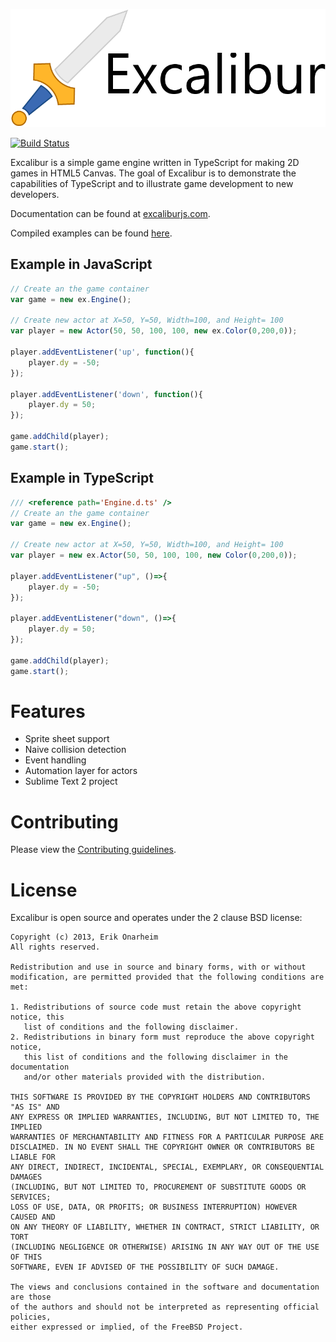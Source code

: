 ![Logo](/assets/excalibur-title-dark.png?raw=true)

[![Build Status](https://travis-ci.org/excaliburjs/Excalibur.png?branch=master)](https://travis-ci.org/excaliburjs/Excalibur)

Excalibur is a simple game engine written in TypeScript for making 2D games in HTML5 Canvas. The goal of Excalibur is  to demonstrate the capabilities of TypeScript and to illustrate game development to new developers.

Documentation can be found at [excaliburjs.com](http://excaliburjs.com).

Compiled examples can be found [here](http://excaliburjs.com/gallery/home/).

## Example in JavaScript

```js
// Create an the game container
var game = new ex.Engine();

// Create new actor at X=50, Y=50, Width=100, and Height= 100
var player = new Actor(50, 50, 100, 100, new ex.Color(0,200,0));

player.addEventListener('up', function(){
	player.dy = -50;
});

player.addEventListener('down', function(){
	player.dy = 50;
});

game.addChild(player);
game.start();

```

## Example in TypeScript

```js
/// <reference path='Engine.d.ts' />
// Create an the game container
var game = new ex.Engine();

// Create new actor at X=50, Y=50, Width=100, and Height= 100
var player = new ex.Actor(50, 50, 100, 100, new Color(0,200,0));

player.addEventListener("up", ()=>{
	player.dy = -50;
});

player.addEventListener("down", ()=>{
	player.dy = 50;
});

game.addChild(player);
game.start();

```

# Features

* Sprite sheet support
* Naive collision detection
* Event handling
* Automation layer for actors
* Sublime Text 2 project

# Contributing

Please view the [Contributing guidelines](CONTRIBUTING.md).


# License

Excalibur is open source and operates under the 2 clause BSD license:

	Copyright (c) 2013, Erik Onarheim
	All rights reserved.
	
	Redistribution and use in source and binary forms, with or without
	modification, are permitted provided that the following conditions are met: 
	
	1. Redistributions of source code must retain the above copyright notice, this
	   list of conditions and the following disclaimer. 
	2. Redistributions in binary form must reproduce the above copyright notice,
	   this list of conditions and the following disclaimer in the documentation
	   and/or other materials provided with the distribution. 
	
	THIS SOFTWARE IS PROVIDED BY THE COPYRIGHT HOLDERS AND CONTRIBUTORS "AS IS" AND
	ANY EXPRESS OR IMPLIED WARRANTIES, INCLUDING, BUT NOT LIMITED TO, THE IMPLIED
	WARRANTIES OF MERCHANTABILITY AND FITNESS FOR A PARTICULAR PURPOSE ARE
	DISCLAIMED. IN NO EVENT SHALL THE COPYRIGHT OWNER OR CONTRIBUTORS BE LIABLE FOR
	ANY DIRECT, INDIRECT, INCIDENTAL, SPECIAL, EXEMPLARY, OR CONSEQUENTIAL DAMAGES
	(INCLUDING, BUT NOT LIMITED TO, PROCUREMENT OF SUBSTITUTE GOODS OR SERVICES;
	LOSS OF USE, DATA, OR PROFITS; OR BUSINESS INTERRUPTION) HOWEVER CAUSED AND
	ON ANY THEORY OF LIABILITY, WHETHER IN CONTRACT, STRICT LIABILITY, OR TORT
	(INCLUDING NEGLIGENCE OR OTHERWISE) ARISING IN ANY WAY OUT OF THE USE OF THIS
	SOFTWARE, EVEN IF ADVISED OF THE POSSIBILITY OF SUCH DAMAGE.
	
	The views and conclusions contained in the software and documentation are those
	of the authors and should not be interpreted as representing official policies, 
	either expressed or implied, of the FreeBSD Project.
